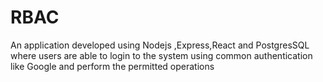 # RBAC
An application developed using Nodejs ,Express,React and PostgresSQL where users are able to login to the system using common authentication like Google and perform the permitted operations 
